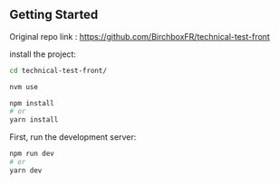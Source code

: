 ## Getting Started

Original repo link : https://github.com/BirchboxFR/technical-test-front

install the project:

```bash
cd technical-test-front/

nvm use

npm install
# or
yarn install
```

First, run the development server:

```bash
npm run dev
# or
yarn dev
```
